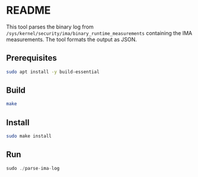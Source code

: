 # README

This tool parses the binary log from `/sys/kernel/security/ima/binary_runtime_measurements`
containing the IMA measurements. The tool formats the output as JSON.

## Prerequisites

```sh
sudo apt install -y build-essential
```

## Build

```sh
make
```

## Install

```sh
sudo make install
```

## Run

```h
sudo ./parse-ima-log
```
